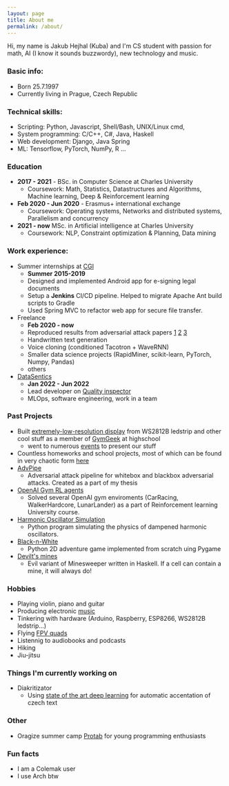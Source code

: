 ```yaml
---
layout: page
title: About me
permalink: /about/
---
```


Hi, my name is Jakub Hejhal (Kuba) and I'm CS student with passion for math, AI (I know it sounds buzzwordy), new technology and music.


### Basic info:
- Born 25.7.1997
- Currently living in Prague, Czech Republic

### Technical skills:
- Scripting: Python, Javascript, Shell/Bash, UNIX/Linux cmd, 
- System programming: C/C++, C#, Java, Haskell 
- Web development: Django, Java Spring
- ML: Tensorflow, PyTorch, NumPy, R ...

### Education
- **2017 - 2021** - BSc. in Computer Science at Charles University
    - Coursework: Math, Statistics, Datastructures and Algorithms, Machine learning, Deep & Reinforcement learning
- **Feb 2020 - Jun 2020** - Erasmus+ international exchange 
    - Coursework: Operating systems, Networks and distributed systems, Parallelism and concurrency
- **2021 - now** MSc. in Artificial intelligence at Charles University
    - Coursework: NLP, Constraint optimization & Planning, Data mining


### Work experience:
- Summer internships at [CGI](https://www.cgi.com/en)
    - **Summer 2015-2019**
    - Designed and implemented Android app for e-signing legal documents
    - Setup a **Jenkins** CI/CD pipeline. Helped to migrate Apache Ant build scripts to Gradle
    - Used Spring MVC to refactor web app for secure file transfer.
- Freelance
  - **Feb 2020 - now**
  - Reproduced results from adversarial attack papers [1](https://github.com/kubic71/TREMBA) [2](https://github.com/kubic71/square-attack) [3](https://github.com/kubic71/RayS)
  - Handwritten text generation
  - Voice cloning (conditioned Tacotron + WaveRNN)
  - Smaller data science projects (RapidMiner, scikit-learn, PyTorch, Numpy, Pandas)
  - others
- [DataSentics](https://datasentics.com/)
    - **Jan 2022 - Jun 2022**
    - Lead developer on [Quality inspector](https://datasentics.com/solutions/quality-inspector)
    - MLOps, software engineering, work in a team

### Past Projects
- Built [extremely-low-resolution display](https://github.com/gymgeek/led_panel) from WS2812B ledstrip and other cool stuff as a member of [GymGeek](https://github.com/gymgeek) at highschool
    - went to numerous [events](https://blog.python.cz/komunitni-python-stanek-na-linuxdays) to present our stuff 
- Countless homeworks and school projects, most of which can be found in very chaotic form [here](https://github.com/kubic71/mff)
- [AdvPipe](https://github.com/kubic71/bachelors-thesis)
    - Adversarial attack pipeline for whitebox and blackbox adversarial attacks. Created as a part of my thesis
- [OpenAI Gym RL agents](https://github.com/kubic71/mff/tree/master/2020-zs/rl)
    - Solved several OpenAI gym enviroments (CarRacing, WalkerHardcore, LunarLander) as a part of Reinforcement learning
University course.
- [Harmonic Oscillator Simulation](https://github.com/kubic71/harmonic-sim)
  - Python program simulating the physics of dampened harmonic oscillators.
- [Black-n-White](https://github.com/kubic71/harmonic-sim)
    - Python 2D adventure game implemented from scratch uing Pygame
- [Devilt's mines](https://github.com/kubic71/dabelske_miny)
    - Evil variant of Minesweeper written in Haskell. If a cell can contain a mine, it will always do!

### Hobbies 
- Playing violin, piano and guitar
- Producing electronic [music](https://www.youtube.com/watch?v=TVd2iehl2Cg)
- Tinkering with hardware (Arduino, Raspberry, ESP8266, WS2812B ledstrip...) 
- Flying [FPV quads](https://www.youtube.com/watch?v=PHxOc7eDYhk)
- Listennig to audiobooks and podcasts
- Hiking
- Jiu-jitsu



### Things I'm currently working on
- Diakritizator
  - Using [state of the art deep learning](https://ufal.mff.cuni.cz/pbml/116/art-naplava-straka-strakova.pdf) for automatic accentation of czech text

### Other
- Oragize summer camp [Protab](https://protab.cz/) for young programming enthusiasts 


### Fun facts
- I am a Colemak user 
- I use Arch btw
